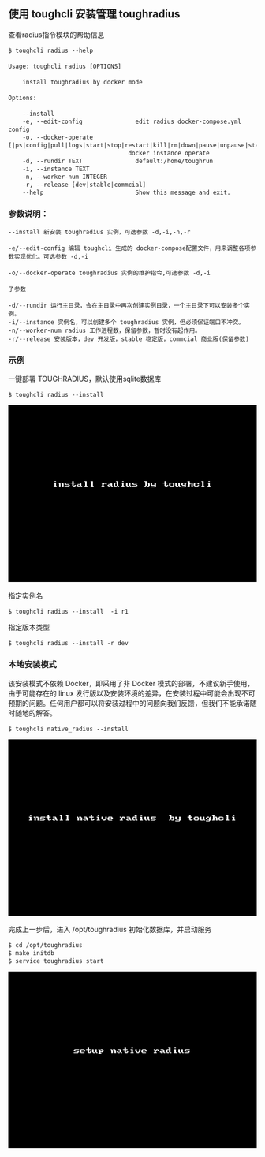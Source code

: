 ## 使用 toughcli 安装管理  toughradius

查看radius指令模块的帮助信息

    $ toughcli radius --help

    Usage: toughcli radius [OPTIONS]

        install toughradius by docker mode

    Options:

        --install
        -e, --edit-config               edit radius docker-compose.yml config
        -o, --docker-operate [|ps|config|pull|logs|start|stop|restart|kill|rm|down|pause|unpause|status|upgrade]
                                      docker instance operate
        -d, --rundir TEXT               default:/home/toughrun
        -i, --instance TEXT
        -n, --worker-num INTEGER
        -r, --release [dev|stable|commcial]
        --help                          Show this message and exit.


### 参数说明：

    --install 新安装 toughradius 实例，可选参数 -d,-i,-n,-r

    -e/--edit-config 编辑 toughcli 生成的 docker-compose配置文件，用来调整各项参数实现优化。可选参数 -d,-i

    -o/--docker-operate toughradius 实例的维护指令,可选参数 -d,-i

    子参数

    -d/--rundir 运行主目录，会在主目录中再次创建实例目录，一个主目录下可以安装多个实例。
    -i/--instance 实例名，可以创建多个 toughradius 实例，但必须保证端口不冲突。
    -n/--worker-num radius 工作进程数，保留参数，暂时没有起作用。
    -r/--release 安装版本，dev 开发版，stable 稳定版，commcial 商业版(保留参数)

### 示例

一键部署 TOUGHRADIUS，默认使用sqlite数据库

    $ toughcli radius --install  

![](../imgs/toughcli_radius_install.gif)

指定实例名

    $ toughcli radius --install  -i r1 

指定版本类型

    $ toughcli radius --install -r dev 

### 本地安装模式

该安装模式不依赖 Docker，即采用了非 Docker 模式的部署，不建议新手使用，由于可能存在的 linux 发行版以及安装环境的差异，在安装过程中可能会出现不可预期的问题。任何用户都可以将安装过程中的问题向我们反馈，但我们不能承诺随时随地的解答。

    $ toughcli native_radius --install

![](../imgs/toughcli_native_radius_install.gif)

完成上一步后，进入 /opt/toughradius 初始化数据库，并启动服务

    $ cd /opt/toughradius 
    $ make initdb
    $ service toughradius start

![](../imgs/toughcli_native_radius_install_2.gif)









